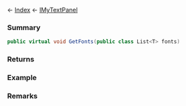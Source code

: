 ← [Index](Api-Index) ← [IMyTextPanel](Sandbox.ModAPI.Ingame.IMyTextPanel)

### Summary

```csharp
public virtual void GetFonts(public class List<T> fonts)
```

### Returns

### Example

### Remarks

